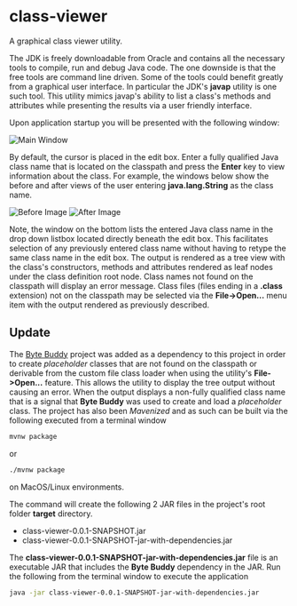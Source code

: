 # class-viewer
A graphical class viewer utility.

The JDK is freely downloadable from Oracle and contains all the necessary tools to compile, run and debug Java code. The one downside is that the free tools are command line driven. Some of the tools could benefit greatly from a graphical user interface. In particular the JDK's **javap** utility is one such tool. This utility mimics javap's ability to list a class's methods and attributes while presenting the results via a user friendly interface.

Upon application startup you will be presented with the following window:

![Main Window](https://user-images.githubusercontent.com/32653184/198867069-88489528-a1bb-4075-a5cb-1102e69d6dfd.png)

By default, the cursor is placed in the edit box. Enter a fully qualified Java class name that is located on the classpath and press the **Enter** key to view information about the class. For example, the windows below show the before and after views of the user entering **java.lang.String** as the class name.

![Before Image](https://user-images.githubusercontent.com/32653184/198866658-cae3211e-870f-4d69-a1ff-7bdba91b0206.png)
![After Image](https://user-images.githubusercontent.com/32653184/198866553-33bc9cf7-d788-48c1-b80c-9b118ec1ec70.png)

Note, the window on the bottom lists the entered Java class name in the drop down listbox located directly beneath the edit box. This facilitates selection of any previously entered class name without having to retype the same class name in the edit box. The output is rendered as a tree view with the class's constructors, methods and attributes rendered as leaf nodes under the class definition root node. Class names not found on the classpath will display an error message. Class files (files ending in a **.class** extension) not on the classpath may be selected via the **File->Open...** menu item with the output rendered as previously described.

## Update
The [Byte Buddy](https://bytebuddy.net/#/) project was added as a dependency to this project in order to create  _placeholder_  classes that are not found on the classpath or derivable from the custom file class loader when using the utility's **File->Open...** feature. This allows the utility to display the tree output without causing an error. When the output displays a non-fully qualified class name that is a signal that **Byte Buddy** was used to create and load a  _placeholder_  class. The project has also been  _Mavenized_  and as such can be built via the following executed from a terminal window

```bash
mvnw package
```

or

```bash
./mvnw package
```

on MacOS/Linux environments.

The command will create the following 2 JAR files in the project's root folder **target** directory.

- class-viewer-0.0.1-SNAPSHOT.jar
- class-viewer-0.0.1-SNAPSHOT-jar-with-dependencies.jar

The **class-viewer-0.0.1-SNAPSHOT-jar-with-dependencies.jar** file is an executable JAR that includes the **Byte Buddy** dependency in the JAR. Run the following from the terminal window to execute the application

```bash
java -jar class-viewer-0.0.1-SNAPSHOT-jar-with-dependencies.jar
```
